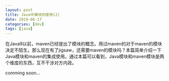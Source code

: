 ```yaml
---
layout: post
title: Java中模块的使用(2) 
date: 2019-06-17
categories: [dev]
tags: [java]
---
```


在Java9以前，maven已经提出了模块的概念。用过maven的对于maven的模块决定不陌生。那么现在有了jigsaw，还需要maven的模块吗？本篇简单介绍一下Java模块和maven的集成使用。通过本篇可以看到，Java模块和maven模块是两个维度的东西，互不干涉对方内政。

comming soon...